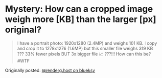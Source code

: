 # Mystery: How can a cropped image weigh more [KB] than the larger [px] original?

> I have a portrait photo: 1920x1280 (2.4MP) and weighs 101 KB.
> I copy and crop it to 1278x1276 (1.6MP) but this smaller file weighs 319 KB ???
> 33% fewer pixels BUT 3x bigger file 📈 ???!!!
> How can this be? #WTF

Originally posted: [@renderg.host on blueksy](https://bsky.app/profile/renderg.host/post/3lj5e4gkvks2f)
